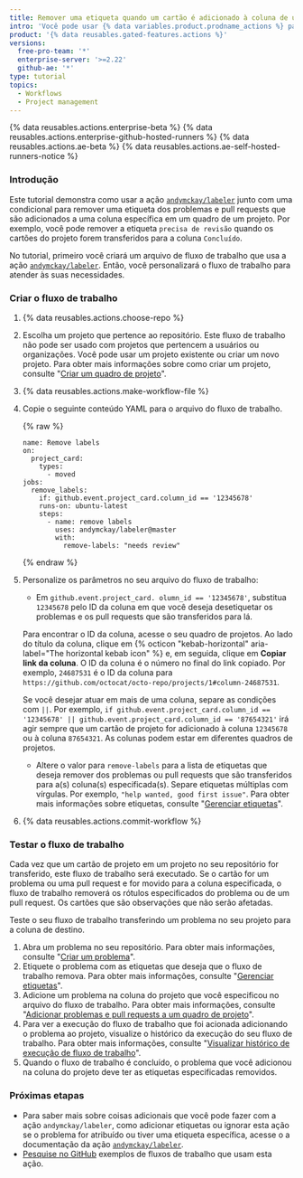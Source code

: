 ```yaml
---
title: Remover uma etiqueta quando um cartão é adicionado à coluna de um quadro de projeto
intro: 'Você pode usar {% data variables.product.prodname_actions %} para remover automaticamente uma etiqueta quando um problema ou pull request for adicionado a uma coluna específica no quadro de um projeto.'
product: '{% data reusables.gated-features.actions %}'
versions:
  free-pro-team: '*'
  enterprise-server: '>=2.22'
  github-ae: '*'
type: tutorial
topics:
  - Workflows
  - Project management
---
```


{% data reusables.actions.enterprise-beta %}
{% data reusables.actions.enterprise-github-hosted-runners %}
{% data reusables.actions.ae-beta %}
{% data reusables.actions.ae-self-hosted-runners-notice %}

### Introdução

Este tutorial demonstra como usar a ação [`andymckay/labeler`](https://github.com/marketplace/actions/simple-issue-labeler) junto com uma condicional para remover uma etiqueta dos problemas e pull requests que são adicionados a uma coluna específica em um quadro de um projeto. Por exemplo, você pode remover a etiqueta `precisa de revisão` quando os cartões do projeto forem transferidos para a coluna `Concluído`.

No tutorial, primeiro você criará um arquivo de fluxo de trabalho que usa a ação [`andymckay/labeler`](https://github.com/marketplace/actions/simple-issue-labeler). Então, você personalizará o fluxo de trabalho para atender às suas necessidades.

### Criar o fluxo de trabalho

1. {% data reusables.actions.choose-repo %}
2. Escolha um projeto que pertence ao repositório. Este fluxo de trabalho não pode ser usado com projetos que pertencem a usuários ou organizações. Você pode usar um projeto existente ou criar um novo projeto. Para obter mais informações sobre como criar um projeto, consulte "[Criar um quadro de projeto](/github/managing-your-work-on-github/creating-a-project-board)".
3. {% data reusables.actions.make-workflow-file %}
4. Copie o seguinte conteúdo YAML para o arquivo do fluxo de trabalho.

    {% raw %}
    ```yaml{:copy}
    name: Remove labels
    on:
      project_card:
        types:
          - moved
    jobs:
      remove_labels:
        if: github.event.project_card.column_id == '12345678'
        runs-on: ubuntu-latest
        steps:
          - name: remove labels
            uses: andymckay/labeler@master
            with:
              remove-labels: "needs review"
    ```
    {% endraw %}
5. Personalize os parâmetros no seu arquivo do fluxo de trabalho:
   - Em `github.event.project_card. olumn_id == '12345678'`, substitua `12345678` pelo ID da coluna em que você deseja desetiquetar os problemas e os pull requests que são transferidos para lá.

    Para encontrar o ID da coluna, acesse o seu quadro de projetos. Ao lado do título da coluna, clique em {% octicon "kebab-horizontal" aria-label="The horizontal kebab icon" %} e, em seguida, clique em **Copiar link da coluna**. O ID da coluna é o número no final do link copiado. Por exemplo, `24687531` é o ID da coluna para `https://github.com/octocat/octo-repo/projects/1#column-24687531`.

     Se você desejar atuar em mais de uma coluna, separe as condições com `||`. Por exemplo, `if github.event.project_card.column_id == '12345678' || github.event.project_card.column_id == '87654321'` irá agir sempre que um cartão de projeto for adicionado à coluna `12345678` ou à coluna `87654321`. As colunas podem estar em diferentes quadros de projetos.
   - Altere o valor para `remove-labels` para a lista de etiquetas que deseja remover dos problemas ou pull requests que são transferidos para a(s) coluna(s) especificada(s). Separe etiquetas múltiplas com vírgulas. Por exemplo, `"help wanted, good first issue"`. Para obter mais informações sobre etiquetas, consulte "[Gerenciar etiquetas](/github/managing-your-work-on-github/managing-labels#applying-labels-to-issues-and-pull-requests)".
6. {% data reusables.actions.commit-workflow %}

### Testar o fluxo de trabalho

Cada vez que um cartão de projeto em um projeto no seu repositório for transferido, este fluxo de trabalho será executado. Se o cartão for um problema ou uma pull request e for movido para a coluna especificada, o fluxo de trabalho removerá os rótulos especificados do problema ou de um pull request. Os cartões que são observações que não serão afetadas.

Teste o seu fluxo de trabalho transferindo um problema no seu projeto para a coluna de destino.

1. Abra um problema no seu repositório. Para obter mais informações, consulte "[Criar um problema](/github/managing-your-work-on-github/creating-an-issue)".
2. Etiquete o problema com as etiquetas que deseja que o fluxo de trabalho remova. Para obter mais informações, consulte "[Gerenciar etiquetas](/github/managing-your-work-on-github/managing-labels#applying-labels-to-issues-and-pull-requests)".
3. Adicione um problema na coluna do projeto que você especificou no arquivo do fluxo de trabalho. Para obter mais informações, consulte "[Adicionar problemas e pull requests a um quadro de projeto](/github/managing-your-work-on-github/adding-issues-and-pull-requests-to-a-project-board)".
4. Para ver a execução do fluxo de trabalho que foi acionada adicionando o problema ao projeto, visualize o histórico da execução do seu fluxo de trabalho. Para obter mais informações, consulte "[Visualizar histórico de execução de fluxo de trabalho](/actions/managing-workflow-runs/viewing-workflow-run-history)".
5. Quando o fluxo de trabalho é concluído, o problema que você adicionou na coluna do projeto deve ter as etiquetas especificadas removidos.

### Próximas etapas

- Para saber mais sobre coisas adicionais que você pode fazer com a ação `andymckay/labeler`, como adicionar etiquetas ou ignorar esta ação se o problema for atribuído ou tiver uma etiqueta específica, acesse o a documentação da ação [`andymckay/labeler`](https://github.com/marketplace/actions/simple-issue-labeler).
- [Pesquise no GitHub](https://github.com/search?q=%22uses:+andymckay/labeler%22&type=code) exemplos de fluxos de trabalho que usam esta ação.
